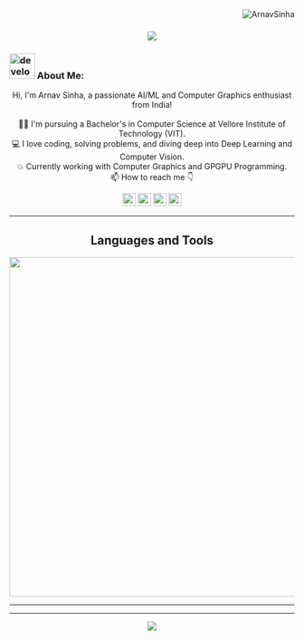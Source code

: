 <img align="right" src="https://visitor-badge.laobi.icu/badge?page_id=ArnavSinha/ArnavSinha" alt="ArnavSinha">    

<h1 align="center">
  <a href="https://git.io/typing-svg">
    <img src="https://readme-typing-svg.herokuapp.com/?lines=This+is+Arnav+Sinha!;Welcome+to+my+Github+%F0%9F%91%8B&center=true&size=30">
  </a>
</h1>

### <img src="/images/Developer.gif" alt="developer gif" height="45px"> About Me:
<p align="center">
  Hi, I'm Arnav Sinha, a passionate AI/ML and Computer Graphics enthusiast from India!  
  <br>
  <br>
  👨‍🎓 I'm pursuing a Bachelor's in Computer Science at Vellore Institute of Technology (VIT).
  <br>
  💻 I love coding, solving problems, and diving deep into Deep Learning and Computer Vision.
  <br>
  💥 Currently working with Computer Graphics and GPGPU Programming.
  <br>
  📫 How to reach me 👇
</p>

<p align="center">
  <a href="https://www.linkedin.com/in/arnavsinha4334/"><img src="https://img.shields.io/badge/linkedin-%230077B5.svg?&style=for-the-badge&logo=linkedin&logoColor=white" height=23></a>
  <a href="mailto:arnavsinha4334@gmail.com"><img src="https://img.shields.io/badge/Gmail-D14836?style=for-the-badge&logo=gmail&logoColor=white" height=23></a>
  <a href="https://github.com/arnav43/"><img src="https://img.shields.io/badge/GitHub-100000?style=for-the-badge&logo=github&logoColor=white" height=23></a>
  <a href="https://leetcode.com/u/arnav43/"><img src="https://img.shields.io/badge/LeetCode-000000?style=for-the-badge&logo=leetcode&logoColor=orange" height=23></a>
</p>

<hr>

<!-- Languages and Tools Section -->
<h2 align="center">Languages and Tools</h2>
<p align="center">
  <img width="600px" src="https://skillicons.dev/icons?i=c,cpp,java,python,r,git,bash,visualstudio,linux,pytorch,tensorflow,docker,vscode,html,css,opencv,powershell,sqlite,js,react,nodejs,npm,mysql,matlab&perline=12" />
</p>

<hr>



</p>

<hr>

<!-- Footer -->
<p align="center">
  <img src="https://capsule-render.vercel.app/api?type=waving&color=timeGradient&height=65&section=footer"/>
</p>
